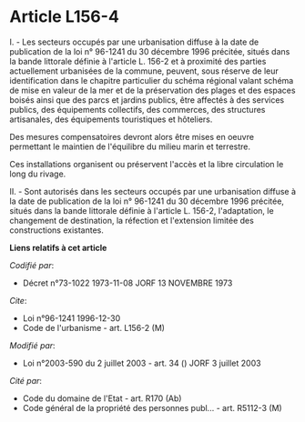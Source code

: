 # Article L156-4

I. - Les secteurs occupés par une urbanisation diffuse à la date de publication de la loi n° 96-1241 du 30 décembre 1996
précitée, situés dans la bande littorale définie à l'article L. 156-2 et à proximité des parties actuellement urbanisées de
la commune, peuvent, sous réserve de leur identification dans le chapitre particulier du schéma régional valant schéma de
mise en valeur de la mer et de la préservation des plages et des espaces boisés ainsi que des parcs et jardins publics, être
affectés à des services publics, des équipements collectifs, des commerces, des structures artisanales, des équipements
touristiques et hôteliers.

Des mesures compensatoires devront alors être mises en oeuvre permettant le maintien de l'équilibre du milieu marin et
terrestre.

Ces installations organisent ou préservent l'accès et la libre circulation le long du rivage.

II. - Sont autorisés dans les secteurs occupés par une urbanisation diffuse à la date de publication de la loi n° 96-1241 du
30 décembre 1996 précitée, situés dans la bande littorale définie à l'article L. 156-2, l'adaptation, le changement de
destination, la réfection et l'extension limitée des constructions existantes.

**Liens relatifs à cet article**

_Codifié par_:

  - Décret n°73-1022 1973-11-08 JORF 13 NOVEMBRE 1973

_Cite_:

  - Loi n°96-1241 1996-12-30
  - Code de l'urbanisme - art. L156-2 (M)

_Modifié par_:

  - Loi n°2003-590 du 2 juillet 2003 - art. 34 () JORF 3 juillet 2003

_Cité par_:

  - Code du domaine de l'Etat - art. R170 (Ab)
  - Code général de la propriété des personnes publ... - art. R5112-3 (M)
